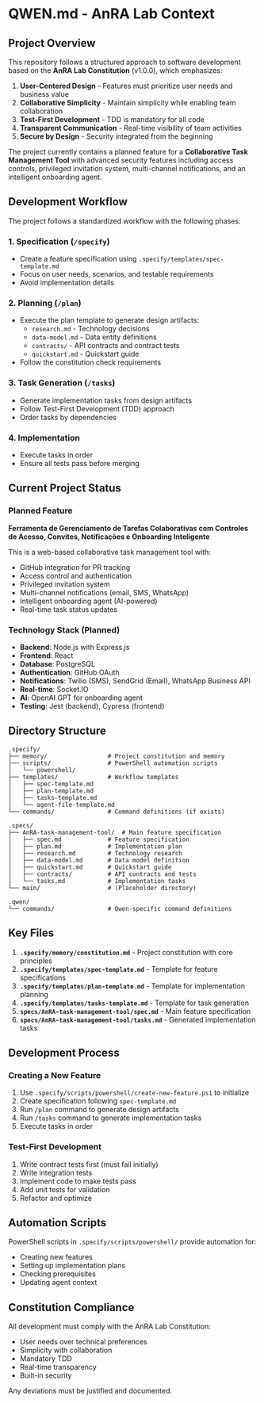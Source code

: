 # QWEN.md - AnRA Lab Context

## Project Overview

This repository follows a structured approach to software development based on the **AnRA Lab Constitution** (v1.0.0), which emphasizes:

1. **User-Centered Design** - Features must prioritize user needs and business value
2. **Collaborative Simplicity** - Maintain simplicity while enabling team collaboration
3. **Test-First Development** - TDD is mandatory for all code
4. **Transparent Communication** - Real-time visibility of team activities
5. **Secure by Design** - Security integrated from the beginning

The project currently contains a planned feature for a **Collaborative Task Management Tool** with advanced security features including access controls, privileged invitation system, multi-channel notifications, and an intelligent onboarding agent.

## Development Workflow

The project follows a standardized workflow with the following phases:

### 1. Specification (`/specify`)
- Create a feature specification using `.specify/templates/spec-template.md`
- Focus on user needs, scenarios, and testable requirements
- Avoid implementation details

### 2. Planning (`/plan`)
- Execute the plan template to generate design artifacts:
  - `research.md` - Technology decisions
  - `data-model.md` - Data entity definitions
  - `contracts/` - API contracts and contract tests
  - `quickstart.md` - Quickstart guide
- Follow the constitution check requirements

### 3. Task Generation (`/tasks`)
- Generate implementation tasks from design artifacts
- Follow Test-First Development (TDD) approach
- Order tasks by dependencies

### 4. Implementation
- Execute tasks in order
- Ensure all tests pass before merging

## Current Project Status

### Planned Feature
**Ferramenta de Gerenciamento de Tarefas Colaborativas com Controles de Acesso, Convites, Notificações e Onboarding Inteligente**

This is a web-based collaborative task management tool with:
- GitHub integration for PR tracking
- Access control and authentication
- Privileged invitation system
- Multi-channel notifications (email, SMS, WhatsApp)
- Intelligent onboarding agent (AI-powered)
- Real-time task status updates

### Technology Stack (Planned)
- **Backend**: Node.js with Express.js
- **Frontend**: React
- **Database**: PostgreSQL
- **Authentication**: GitHub OAuth
- **Notifications**: Twilio (SMS), SendGrid (Email), WhatsApp Business API
- **Real-time**: Socket.IO
- **AI**: OpenAI GPT for onboarding agent
- **Testing**: Jest (backend), Cypress (frontend)

## Directory Structure

```
.specify/
├── memory/                 # Project constitution and memory
├── scripts/                # PowerShell automation scripts
│   └── powershell/
├── templates/              # Workflow templates
│   ├── spec-template.md
│   ├── plan-template.md
│   ├── tasks-template.md
│   └── agent-file-template.md
└── commands/               # Command definitions (if exists)

.specs/
├── AnRA-task-management-tool/  # Main feature specification
│   ├── spec.md             # Feature specification
│   ├── plan.md             # Implementation plan
│   ├── research.md         # Technology research
│   ├── data-model.md       # Data model definition
│   ├── quickstart.md       # Quickstart guide
│   ├── contracts/          # API contracts and tests
│   └── tasks.md            # Implementation tasks
└── main/                   # (Placeholder directory)

.qwen/
└── commands/               # Qwen-specific command definitions
```

## Key Files

1. **`.specify/memory/constitution.md`** - Project constitution with core principles
2. **`.specify/templates/spec-template.md`** - Template for feature specifications
3. **`.specify/templates/plan-template.md`** - Template for implementation planning
4. **`.specify/templates/tasks-template.md`** - Template for task generation
5. **`specs/AnRA-task-management-tool/spec.md`** - Main feature specification
6. **`specs/AnRA-task-management-tool/tasks.md`** - Generated implementation tasks

## Development Process

### Creating a New Feature
1. Use `.specify/scripts/powershell/create-new-feature.ps1` to initialize
2. Create specification following `spec-template.md`
3. Run `/plan` command to generate design artifacts
4. Run `/tasks` command to generate implementation tasks
5. Execute tasks in order

### Test-First Development
1. Write contract tests first (must fail initially)
2. Write integration tests
3. Implement code to make tests pass
4. Add unit tests for validation
5. Refactor and optimize

## Automation Scripts

PowerShell scripts in `.specify/scripts/powershell/` provide automation for:
- Creating new features
- Setting up implementation plans
- Checking prerequisites
- Updating agent context

## Constitution Compliance

All development must comply with the AnRA Lab Constitution:
- User needs over technical preferences
- Simplicity with collaboration
- Mandatory TDD
- Real-time transparency
- Built-in security

Any deviations must be justified and documented.